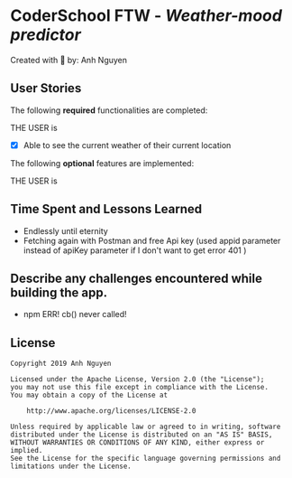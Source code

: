 # CoderSchool FTW - *Weather-mood predictor*

Created with :blue_heart: by: Anh Nguyen
  
[//]: # (Demo)
  
[//]: # (One or two sentence summary of your project.)

[//]: # (## Video Walkthrough)

[//]: # (Here's a walkthrough of implemented user stories.)


## User Stories

The following **required** functionalities are completed:

THE USER is

* [x] Able to see the current weather of their current location

The following **optional** features are implemented:

THE USER is


[//]: # (The following **additional** features are implemented:)

[//]: # (* [x] List anything else that you can get done to improve the page!)

## Time Spent and Lessons Learned
* Endlessly until eternity
* Fetching again with Postman and free Api key (used appid parameter instead of apiKey parameter if I don't want to get error 401 )


## Describe any challenges encountered while building the app.
* npm ERR! cb() never called!

## License

    Copyright 2019 Anh Nguyen

    Licensed under the Apache License, Version 2.0 (the "License");
    you may not use this file except in compliance with the License.
    You may obtain a copy of the License at

        http://www.apache.org/licenses/LICENSE-2.0

    Unless required by applicable law or agreed to in writing, software
    distributed under the License is distributed on an "AS IS" BASIS,
    WITHOUT WARRANTIES OR CONDITIONS OF ANY KIND, either express or implied.
    See the License for the specific language governing permissions and
    limitations under the License.
